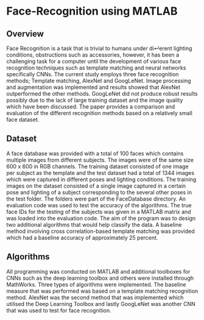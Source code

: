 # Face-Recognition using MATLAB

## Overview

Face Recognition is a task that is trivial to humans under di↵erent lighting conditions, obstructions such as accessories, however, it has been a challenging task for a computer until the development of various face recognition techniques such as template matching and neural networks specifically CNNs. The current study employs three face recognition methods; Template matching, AlexNet and GoogLeNet. Image processing and augmentation was implemented and results showed that AlexNet outperformed the other methods. GoogLeNet did not produce robust results possibly due to the lack of large training dataset and the image quality which have been discussed. The paper provides a comparison and evaluation of the different recognition methods based on a relatively small face dataset.

## Dataset

A face database was provided with a total of 100 faces which contains multiple images from different subjects. The images were of the same size 600 x 600 in RGB channels. The training dataset consisted of one image per subject as the template and the test dataset had a total of 1344 images which were captured in different poses and lighting conditions. The training images on the dataset consisted of a single image captured in a certain pose and lighting of a subject corresponding to the several other poses in the test folder. The folders were part of the FaceDatabase directory. An evaluation code was used to test the accuracy of the algorithms. The true face IDs for the testing of the subjects was given in a MATLAB matrix and was loaded into the evaluation code. The aim of the program was to design two additional algorithms that would help classify the data. A baseline method involving cross correlation-based template matching was provided which had a baseline accuracy of approximately 25 percent.

## Algorithms

All programming was conducted on MATLAB and additional toolboxes for CNNs such as the deep learning toolbox and others were installed through MathWorks. Three types of algorithms were implemented. The baseline measure that was performed was based on a template matching recognition method. AlexNet was the second method that was implemented which utilised the Deep Learning Toolbox and lastly GoogLeNet was another CNN that was used to test for face recognition.
